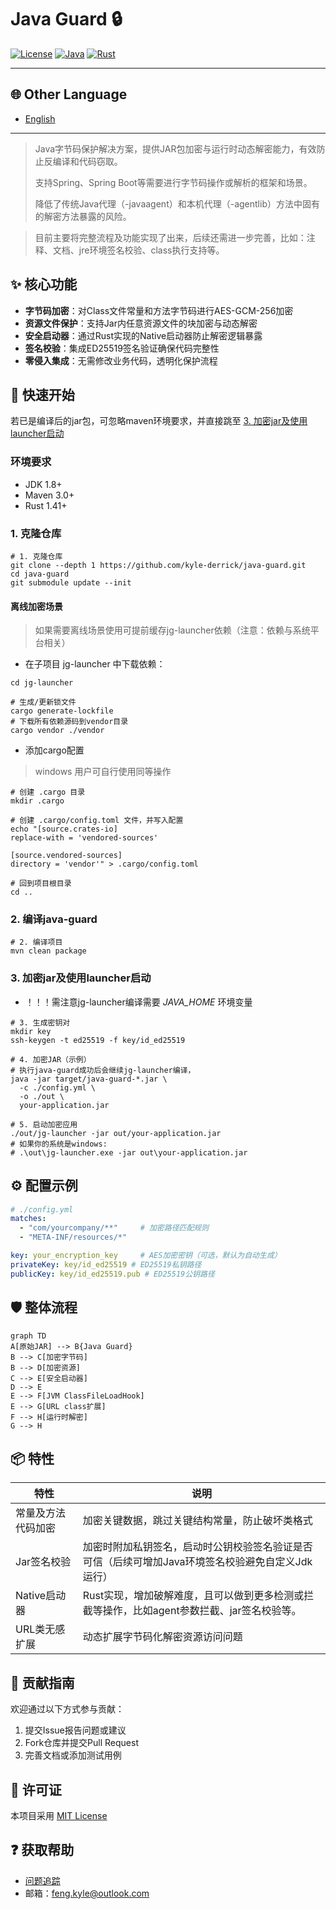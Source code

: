 # Java Guard 🔒

[![License](https://img.shields.io/badge/License-MIT-blue.svg)](LICENSE)
[![Java](https://img.shields.io/badge/Java-8%2B-orange)](https://java.com)
[![Rust](https://img.shields.io/badge/Rust-1.41+-red)](https://rust-lang.org)

---
## 🌐 Other Language
- [English](README.en.md)
---

> Java字节码保护解决方案，提供JAR包加密与运行时动态解密能力，有效防止反编译和代码窃取。
>
> 支持Spring、Spring Boot等需要进行字节码操作或解析的框架和场景。
>
> 降低了传统Java代理（-javaagent）和本机代理（-agentlib）方法中固有的解密方法暴露的风险。
> 

> 目前主要将完整流程及功能实现了出来，后续还需进一步完善，比如：注释、文档、jre环境签名校验、class执行支持等。
>

## ✨ 核心功能
- **字节码加密**：对Class文件常量和方法字节码进行AES-GCM-256加密
- **资源文件保护**：支持Jar内任意资源文件的块加密与动态解密
- **安全启动器**：通过Rust实现的Native启动器防止解密逻辑暴露
- **签名校验**：集成ED25519签名验证确保代码完整性
- **零侵入集成**：无需修改业务代码，透明化保护流程

## 🚀 快速开始

若已是编译后的jar包，可忽略maven环境要求，并直接跳至 [3. 加密jar及使用launcher启动](#3-加密jar及使用launcher启动)

### 环境要求
- JDK 1.8+
- Maven 3.0+
- Rust 1.41+

### 1. 克隆仓库
```shell
# 1. 克隆仓库
git clone --depth 1 https://github.com/kyle-derrick/java-guard.git
cd java-guard
git submodule update --init
```

#### 离线加密场景
> 如果需要离线场景使用可提前缓存jg-launcher依赖（注意：依赖与系统平台相关）
> 

* 在子项目 jg-launcher 中下载依赖：

```shell
cd jg-launcher

# 生成/更新锁文件
cargo generate-lockfile
# 下载所有依赖源码到vendor目录
cargo vendor ./vendor
```

* 添加cargo配置
> windows 用户可自行使用同等操作
```shell
# 创建 .cargo 目录
mkdir .cargo

# 创建 .cargo/config.toml 文件，并写入配置
echo "[source.crates-io]
replace-with = 'vendored-sources'

[source.vendored-sources]
directory = 'vendor'" > .cargo/config.toml

# 回到项目根目录
cd ..
```

### 2. 编译java-guard
```shell
# 2. 编译项目
mvn clean package
```

### 3. 加密jar及使用launcher启动

* ！！！需注意jg-launcher编译需要 *JAVA_HOME* 环境变量

```shell
# 3. 生成密钥对
mkdir key
ssh-keygen -t ed25519 -f key/id_ed25519

# 4. 加密JAR（示例）
# 执行java-guard成功后会继续jg-launcher编译，
java -jar target/java-guard-*.jar \
  -c ./config.yml \
  -o ./out \
  your-application.jar

# 5. 启动加密应用
./out/jg-launcher -jar out/your-application.jar
# 如果你的系统是windows:
# .\out\jg-launcher.exe -jar out\your-application.jar
```


## ⚙️ 配置示例
```yaml
# ./config.yml
matches: 
  - "com/yourcompany/**"     # 加密路径匹配规则
  - "META-INF/resources/*"

key: your_encryption_key     # AES加密密钥（可选，默认为自动生成）
privateKey: key/id_ed25519 # ED25519私钥路径
publicKey: key/id_ed25519.pub # ED25519公钥路径
```

## 🛡️ 整体流程
```mermaid
graph TD
A[原始JAR] --> B{Java Guard}
B --> C[加密字节码]
B --> D[加密资源]
C --> E[安全启动器]
D --> E
E --> F[JVM ClassFileLoadHook]
E --> G[URL class扩展]
F --> H[运行时解密]
G --> H
```

## 📦 特性
| 特性        | 说明                                                   |
|-----------|------------------------------------------------------|
| 常量及方法代码加密 | 加密关键数据，跳过关键结构常量，防止破坏类格式                              |
| Jar签名校验   | 加密时附加私钥签名，启动时公钥校验签名验证是否可信（后续可增加Java环境签名校验避免自定义Jdk运行） |
| Native启动器 | Rust实现，增加破解难度，且可以做到更多检测或拦截等操作，比如agent参数拦截、jar签名校验等。  |
| URL类无感扩展  | 动态扩展字节码化解密资源访问问题                                     |

## 🤝 贡献指南
欢迎通过以下方式参与贡献：
1. 提交Issue报告问题或建议
2. Fork仓库并提交Pull Request
3. 完善文档或添加测试用例

[//]: # (因为暂时还没写贡献规范 -_-)
[//]: # (请阅读[贡献规范]&#40;CONTRIBUTING.md&#41;了解详细流程。)

## 📜 许可证
本项目采用 [MIT License](LICENSE)

## ❓ 获取帮助
- [问题追踪](https://github.com/kyle-derrick/java-guard/issues)
- 邮箱：feng.kyle@outlook.com